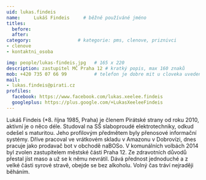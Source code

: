 ```yaml
---
uid: lukas.findeis
name:     Lukáš Findeis  	# běžně používáné jméno
titles:
  before:
  after:
category:                 # kategorie: pms, clenove, priznivci
- clenove
- kontaktni_osoba

img: people/lukas-findeis.jpg   # 165 x 220
description: zastupitel MČ Praha 12 # kratký popis, max 160 znaků
mob: +420 735 07 66 99          # telefon je dobre mit u cloveka uvedeneho jako lokalni kontakt
mail:
- lukas.findeis@pirati.cz
profiles:
  facebook: https://www.facebook.com/lukas.xeelee.findeis
  googleplus: https://plus.google.com/+LukasXeeleeFindeis
---
```


Lukáš Findeis (*8. října 1985, Praha) je členem Pirátské strany od roku 2010, aktivní je o něco déle. Studoval na SŠ slaboproudé elektrotechniky, odkud odešel s maturitou. Jeho profilovým předmětem byly přenosové informační systémy. Dříve pracoval ve vrátkovém skladu v Amazonu v Dobrovízi, dnes pracuje jako prodavač bot v obchodě naBOSo. V komunálních volbách 2014 byl zvolen zastupitelem městské části Praha 12. Ze zdravotních důvodů přestal jíst maso a už se k němu nevrátil. Dává přednost jednoduché a z velké části syrové stravě, obejde se bez alkoholu. Volný čas tráví nejraději běháním.

